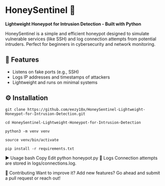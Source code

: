 # HoneySentinel 🍯  
**Lightweight Honeypot for Intrusion Detection - Built with Python**

HoneySentinel is a simple and efficient honeypot designed to simulate vulnerable services (like SSH) and log connection attempts from potential intruders. Perfect for beginners in cybersecurity and network monitoring.

## 🚀 Features
- Listens on fake ports (e.g., SSH)
- Logs IP addresses and timestamps of attackers
- Lightweight and runs on minimal systems

## ⚙️ Installation

```
git clone https://github.com/eezy18x/HoneySentinel-Lightweight-Honeypot-for-Intrusion-Detection.git
```
```
cd HoneySentinel-Lightweight-Honeypot-for-Intrusion-Detection
```

```
python3 -m venv venv
```
```
source venv/bin/activate
```
```
pip install -r requirements.txt
```
▶️ Usage
bash
Copy
Edit
python honeypot.py
📂 Logs
Connection attempts are stored in logs/connections.log.

🤝 Contributing
Want to improve it? Add new features?
Go ahead and submit a pull request or reach out!
